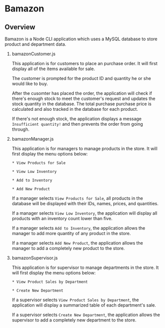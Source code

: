 # Bamazon

## Overview

Bamazon is a Node CLI application which uses a MySQL database to store product and department data.

1.  bamazonCustomer.js

    This application is for customers to place an purchase order. It will first display all of the items available for sale.

    The customer is prompted for the product ID and quantity he or she would like to buy.

    After the cusomter has placed the order, the application will check if there's enough stock to meet the customer's request and updates the stock quantity in the database. The total purchase purchase price is calculated and also tracked in the database for each product.

    If there's not enough stock, the application displays a message `Insufficient quantity!` and then prevents the order from going through.

2.  bamazonManager.js

    This application is for managers to manage products in the store. It will first display the menu options below:

        * View Products for Sale

        * View Low Inventory

        * Add to Inventory

        * Add New Product

    If a manager selects `View Products for Sale`, all products in the database will be displayed with their IDs, names, prices, and quantities.

    If a manager selects `View Low Inventory`, the application will display all products with an inventory count lower than five.

    If a manager selects `Add to Inventory`, the application allows the manager to add more quantity of any product in the store.

    If a manager selects `Add New Product`, the application allows the manager to add a completely new product to the store.

3.  bamazonSupervisor.js

    This application is for supervisor to manage departments in the store. It will first display the menu options below:

        * View Product Sales by Department

        * Create New Department

    If a supervisor selects `View Product Sales by Department`, the application will display a summarized table of each department's sale.

    If a supervisor selects `Create New Department`, the application allows the supervisor to add a completely new department to the store.
